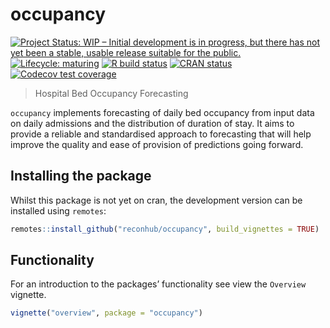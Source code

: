 
<!-- README.md is generated from README.Rmd. Please edit that file -->

# occupancy

<!-- badges: start -->

[![Project Status: WIP – Initial development is in progress, but there
has not yet been a stable, usable release suitable for the
public.](https://www.repostatus.org/badges/latest/wip.svg)](https://www.repostatus.org/#wip)
[![Lifecycle:
maturing](https://img.shields.io/badge/lifecycle-maturing-blue.svg)](https://www.tidyverse.org/lifecycle/#maturing)
[![R build
status](https://github.com/reconhub/occupancy/workflows/R-CMD-check/badge.svg)](https://github.com/reconhub/occupancy/actions)
[![CRAN
status](https://www.r-pkg.org/badges/version/occupancy)](https://CRAN.R-project.org/package=occupancy)
[![Codecov test
coverage](https://codecov.io/gh/reconhub/occupancy/branch/master/graph/badge.svg)](https://codecov.io/gh/reconhub/occupancy?branch=master)
<!-- badges: end -->

> Hospital Bed Occupancy Forecasting

`occupancy` implements forecasting of daily bed occupancy from input
data on daily admissions and the distribution of duration of stay. It
aims to provide a reliable and standardised approach to forecasting that
will help improve the quality and ease of provision of predictions going
forward.

## Installing the package

Whilst this package is not yet on cran, the development version can be
installed using `remotes`:

``` r
remotes::install_github("reconhub/occupancy", build_vignettes = TRUE)
```

## Functionality

For an introduction to the packages’ functionality see view the
`Overview` vignette.

``` r
vignette("overview", package = "occupancy")
```
